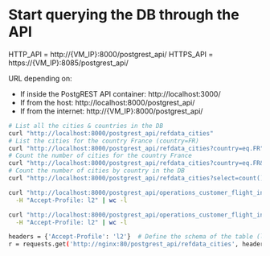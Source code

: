 # Start querying the DB through the API

HTTP_API = http://{VM_IP}:8000/postgrest_api/
HTTPS_API = https://{VM_IP}:8085/postgrest_api/

URL depending on:
- If inside the PostgREST API container: http://localhost:3000/
- If from the host: http://localhost:8000/postgrest_api/
- If from the internet: http://{VM_IP}:8000/postgrest_api/

```bash
# List all the cities & countries in the DB
curl "http://localhost:8000/postgrest_api/refdata_cities"
# List the cities for the country France (country=FR)
curl "http://localhost:8000/postgrest_api/refdata_cities?country=eq.FR"
# Count the number of cities for the country France
curl "http://localhost:8000/postgrest_api/refdata_cities?country=eq.FR&select=count()"
# Count the number of cities by country in the DB
curl "http://localhost:8000/postgrest_api/refdata_cities?select=count(),country"

curl "http://localhost:8000/postgrest_api/operations_customer_flight_info?departure_actual_datetime=not.is.null" \
  -H "Accept-Profile: l2" | wc -l

curl "http://localhost:8000/postgrest_api/operations_customer_flight_info" \
  -H "Accept-Profile: l2" | wc -l

headers = {'Accept-Profile': 'l2'}  # Define the schema of the table (l2 or l3)
r = requests.get('http://nginx:80/postgrest_api/refdata_cities', headers=headers)
```